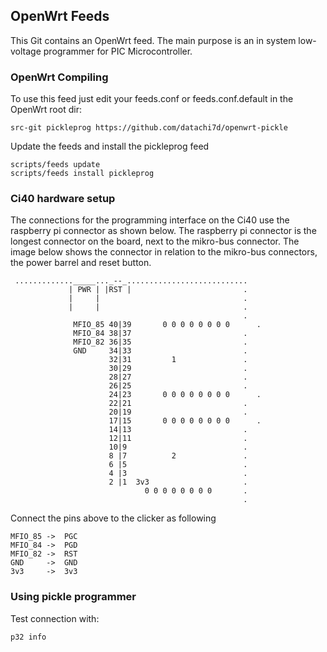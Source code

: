 ## OpenWrt Feeds

This Git contains an OpenWrt feed. The main purpose is an in system low-voltage programmer for PIC Microcontroller.

### OpenWrt Compiling

To use this feed just edit your feeds.conf or feeds.conf.default in the OpenWrt root dir:

```src-git pickleprog https://github.com/datachi7d/openwrt-pickle```

Update the feeds and install the pickleprog feed

```
scripts/feeds update
scripts/feeds install pickleprog
```

### Ci40 hardware setup

The connections for the programming interface on the Ci40 use the raspberry pi connector as shown below. The raspberry pi connector is the longest connector on the board, next to the mikro-bus connector. The image below shows the connector in relation to the mikro-bus connectors, the power barrel and reset button.

```
 ............._____..._--_...........................
             | PWR | |RST |                         .
             |     |                                .
             |     |                                .
                                                    .
              MFIO_85 40|39		  0 0 0 0 0 0 0 0      .
              MFIO_84 38|37                         .
              MFIO_82 36|35                         .
              GND     34|33                         .
                      32|31         1               .
                      30|29                         .
                      28|27                         .
                      26|25                         .
                      24|23		  0 0 0 0 0 0 0 0      .
                      22|21                         .
                      20|19                         .
                      17|15		  0 0 0 0 0 0 0 0      .
                      14|13                         .
                      12|11                         .
                      10|9                          .
                      8 |7          2               .
                      6 |5                          .
                      4 |3                          .
                      2 |1  3v3                     .
                              0 0 0 0 0 0 0 0       .
                                                    .
```

Connect the pins above to the clicker as following

```
MFIO_85 ->  PGC
MFIO_84 ->  PGD
MFIO_82 ->  RST
GND     ->  GND
3v3     ->  3v3
```

### Using pickle programmer

Test connection with:

``` p32 info ```
